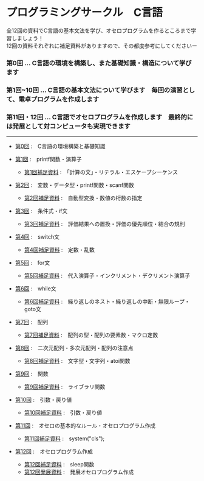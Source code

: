 # プログラミングサークル　C言語

全12回の資料でC言語の基本文法を学び、オセロプログラムを作るところまで学習しましょう！  
12回の資料それぞれに補足資料がありますので、その都度参考にしてくださいー  

### 第0回 … C言語の環境を構築し、また基礎知識・構造について学びます
### 第1回~10回 … C言語の基本文法について学びます　毎回の演習として、電卓プログラムを作成します
### 第11回・12回 … C言語でオセロプログラムを作成します　最終的には発展として対コンピュータも実現できます

---

- [第0回](https://github.com/kiryu-3/prosa/blob/main/C/pc_1_00/pc_00.md)  :　C言語の環境構築と基礎知識  

- [第1回](https://github.com/kiryu-3/prosa/blob/main/C/pc_1_01/pc_01.md)  :　printf関数・演算子 
  -  [第1回補足資料](https://github.com/kiryu-3/prosa/blob/main/C/pc_1_01/pc_01%2B.md)  :　「計算の文」・リテラル・エスケープシーケンス  
 
- [第2回](https://github.com/kiryu-3/prosa/blob/main/C/pc_1_02/pc_02.md)  :　変数・データ型・printf関数・scanf関数
  -  [第2回補足資料](https://github.com/kiryu-3/prosa/blob/main/C/pc_1_02/pc_02%2B.md)  :　自動型変換・数値の桁数の指定  

- [第3回](https://github.com/kiryu-3/prosa/blob/main/C/pc_1_03/pc_03.md)  :　条件式・if文
  -  [第3回補足資料](https://github.com/kiryu-3/prosa/blob/main/C/pc_1_03/pc_03%2B.md)  :　評価結果への置換・評価の優先順位・結合の規則  

- [第4回](https://github.com/kiryu-3/prosa/blob/main/C/pc_1_04/pc_04.md)  :　switch文
  -  [第4回補足資料](https://github.com/kiryu-3/prosa/blob/main/C/pc_1_04/pc_04%2B.md)  :　定数・乱数  
 
- [第5回](https://github.com/kiryu-3/prosa/blob/main/C/pc_1_05/pc_05.md)  :　for文
  -  [第5回補足資料](https://github.com/kiryu-3/prosa/blob/main/C/pc_1_05/pc_05%2B.md)  :　代入演算子・インクリメント・デクリメント演算子  

- [第6回](https://github.com/kiryu-3/prosa/blob/main/C/pc_1_06/pc_06.md)  :　while文
  -  [第6回補足資料](https://github.com/kiryu-3/prosa/blob/main/C/pc_1_06/pc_06%2B.md)  :　繰り返しのネスト・繰り返しの中断・無限ループ・goto文  

- [第7回](https://github.com/kiryu-3/prosa/blob/main/C/pc_1_07/pc_07.md)  :　配列
  -  [第7回補足資料](https://github.com/kiryu-3/prosa/blob/main/C/pc_1_07/pc_07%2B.md)  :　配列の型・配列の要素数・マクロ定数  

- [第8回](https://github.com/kiryu-3/prosa/blob/main/C/pc_1_08/pc_08.md)  :　二次元配列・多次元配列・配列の注意点
  -  [第8回補足資料](https://github.com/kiryu-3/prosa/blob/main/C/pc_1_08/pc_08%2B.md)  :　文字型・文字列・atoi関数  

- [第9回](https://github.com/kiryu-3/prosa/blob/main/C/pc_1_09/pc_09.md)  :　関数
  -  [第9回補足資料](https://github.com/kiryu-3/prosa/blob/main/C/pc_1_09/pc_09%2B.md)  :　ライブラリ関数  

- [第10回](https://github.com/kiryu-3/prosa/blob/main/C/pc_1_10/pc_10.md)  :　引数・戻り値
  -  [第10回補足資料](https://github.com/kiryu-3/prosa/blob/main/C/pc_1_10/pc_10%2B.md)  :　引数・戻り値  

- [第11回](https://github.com/kiryu-3/prosa/blob/main/C/pc_1_11/pc_11.md)  :　オセロの基本的なルール・オセロプログラム作成
  -  [第11回補足資料](https://github.com/kiryu-3/prosa/blob/main/C/pc_1_11/pc_11%2B.md)  :　system("cls");  

- [第12回](https://github.com/kiryu-3/prosa/blob/main/C/pc_1_12/pc_12.md)  :　オセロプログラム作成
  -  [第12回補足資料](https://github.com/kiryu-3/prosa/blob/main/C/pc_1_12/pc_12%2B.md)  :　sleep関数
  -  [第12回発展資料](https://github.com/kiryu-3/prosa/blob/main/C/pc_1_12/pc_12%2B%2B.md)  :　発展オセロプログラム作成
